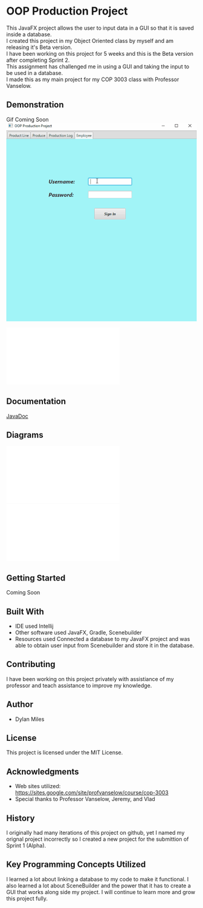 # OOP Production Project

This JavaFX project allows the user to input data in a GUI so that it is saved inside a database.<br />
I created this project in my Object Oriented class by myself and am releasing it's Beta version.<br />
I have been working on this project for 5 weeks and this is the Beta version after completing Sprint 2.<br />
This assignment has challenged me in using a GUI and taking the input to be used in a database.<br />
I made this as my main project for my COP 3003 class with Professor Vanselow.<br />

## Demonstration

Gif Coming Soon <br />
![Sample GIF](Production_Project_GIF.gif) <br />

![Alpha Progress](AlphaPic.pdf) 

## Documentation

[JavaDoc](docs/index.html)

## Diagrams

![Alpha Class Diagrams](Alpha.pdf) <br />
![Alpha Database Diagrams](alphaDatabase.pdf)
 
## Getting Started

Coming Soon <br />

## Built With

* IDE used Intellij 
* Other software used JavaFX, Gradle, Scenebuilder 
* Resources used  Connected a database to my JavaFX project and was able to obtain user input from Scenebuilder and store it in the database. 

## Contributing

I have been working on this project privately with assistiance of my professor and teach assistance to improve my knowledge. 

## Author

* Dylan Miles 

## License

This project is licensed under the MIT License.

## Acknowledgments

* Web sites utilized: https://sites.google.com/site/profvanselow/course/cop-3003
* Special thanks to Professor Vanselow, Jeremy, and Vlad 

## History

I originally had many iterations of this project on github, yet I named my orignal project incorrectly so I created a new project for the submittion of Sprint 1 (Alpha).

## Key Programming Concepts Utilized

I learned a lot about linking a database to my code to make it functional. I also learned a lot about SceneBuilder and the power that it has to create a GUI that works along side my project. 
I will continue to learn more and grow this project fully. 

